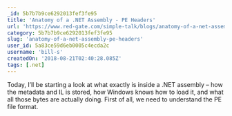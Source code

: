 ```yaml
---
_id: 5b7b7b9ce6292013fef3fe95
title: 'Anatomy of a .NET Assembly - PE Headers'
url: 'https://www.red-gate.com/simple-talk/blogs/anatomy-of-a-net-assembly-pe-headers/'
category: 5b7b7b9ce6292013fef3fe95
slug: 'anatomy-of-a-net-assembly-pe-headers'
user_id: 5a83ce59d6eb0005c4ecda2c
username: 'bill-s'
createdOn: '2018-08-21T02:40:28.085Z'
tags: [.net]
---
```


Today, I’ll be starting a look at what exactly is inside a .NET assembly – how the metadata and IL is stored, how Windows knows how to load it, and what all those bytes are actually doing. First of all, we need to understand the PE file format.


